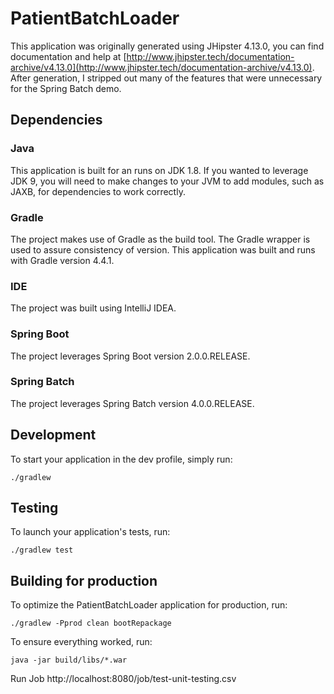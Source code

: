 # PatientBatchLoader

This application was originally generated using JHipster 4.13.0, you can find documentation and help at [http://www.jhipster.tech/documentation-archive/v4.13.0](http://www.jhipster.tech/documentation-archive/v4.13.0). After generation, I stripped out many of the features that were unnecessary for the Spring Batch demo. 

## Dependencies

### Java

This application is built for an runs on JDK 1.8. If you wanted to leverage JDK 9, you will need to make changes to your JVM to add modules, such as JAXB, for dependencies to work correctly. 

### Gradle

The project makes use of Gradle as the build tool. The Gradle wrapper is used to assure consistency of version. This application was built and runs with Gradle version 4.4.1.

### IDE

The project was built using IntelliJ IDEA.

### Spring Boot

The project leverages Spring Boot version 2.0.0.RELEASE. 

### Spring Batch

The project leverages Spring Batch version 4.0.0.RELEASE.

## Development

To start your application in the dev profile, simply run:

    ./gradlew

## Testing

To launch your application's tests, run:

    ./gradlew test

## Building for production

To optimize the PatientBatchLoader application for production, run:

    ./gradlew -Pprod clean bootRepackage

To ensure everything worked, run:

    java -jar build/libs/*.war



Run Job
http://localhost:8080/job/test-unit-testing.csv
